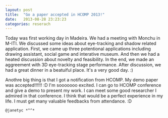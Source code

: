 ```yaml
---
layout: post
title:  "Go a paper accepted in HCOMP 2013!"
date:   2013-08-28 23:23:23
categories: reserach
---
```


Today was first working day in Madeira. We had a meeting with Monchu in M-ITI. We discussed some ideas about eye-tracking and shadow related application. First, we came up three potentional applications including drawing assistant, social game and interative museum. And then we had a heated discussion about novelty and feasibility. In the end, we made an aggreement with 3D eye-tracking stage performance. After discussion, we had a great dinner in a beatuiful place. It's a very good day. :)

Anothre big thing is that I got a notification from HCOMP. My demo paper was accepted!!!!!! :D I'm sooooooo excited. I can go to HCOMP conference and give a demo to present my work. I can meet some good researcher I admired in that conference. I think that would be a perfect experience in my life. I must get many valuable feedbacks from attendance. :D

`@janetyc *^^*`

